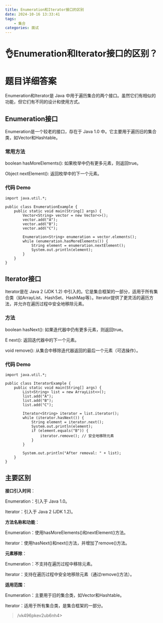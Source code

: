 ```yaml
---
title: Enumeration和Iterator接口的区别
date: 2024-10-16 13:33:41
tags:
	- 集合
categories: 面试
---
```

# 👌Enumeration和Iterator接口的区别？

# 题目详细答案
Enumeration和Iterator是 Java 中用于遍历集合的两个接口。虽然它们有相似的功能，但它们有不同的设计和使用方式。

## Enumeration接口
Enumeration是一个较老的接口，存在于 Java 1.0 中。它主要用于遍历旧的集合类，如Vector和Hashtable。

### 常用方法
boolean hasMoreElements(): 如果枚举中仍有更多元素，则返回true。

Object nextElement(): 返回枚举中的下一个元素。

### 代码 Demo
```plain
import java.util.*;

public class EnumerationExample {
    public static void main(String[] args) {
        Vector<String> vector = new Vector<>();
        vector.add("A");
        vector.add("B");
        vector.add("C");

        Enumeration<String> enumeration = vector.elements();
        while (enumeration.hasMoreElements()) {
            String element = enumeration.nextElement();
            System.out.println(element);
        }
    }
}
```

## Iterator接口
Iterator是在 Java 2 (JDK 1.2) 中引入的。它是集合框架的一部分，适用于所有集合类（如ArrayList、HashSet、HashMap等）。Iterator提供了更灵活的遍历方法，并允许在遍历过程中安全地移除元素。

### 方法
boolean hasNext(): 如果迭代器中仍有更多元素，则返回true。

E next(): 返回迭代器中的下一个元素。

void remove(): 从集合中移除迭代器返回的最后一个元素（可选操作）。

### 代码 Demo
```plain
import java.util.*;

public class IteratorExample {
    public static void main(String[] args) {
        List<String> list = new ArrayList<>();
        list.add("A");
        list.add("B");
        list.add("C");

        Iterator<String> iterator = list.iterator();
        while (iterator.hasNext()) {
            String element = iterator.next();
            System.out.println(element);
            if (element.equals("B")) {
                iterator.remove(); // 安全地移除元素
            }
        }

        System.out.println("After removal: " + list);
    }
}
```

## 主要区别
**接口引入时间**：

Enumeration：引入于 Java 1.0。

Iterator：引入于 Java 2 (JDK 1.2)。

**方法名称和功能**：

Enumeration：使用hasMoreElements()和nextElement()方法。

Iterator：使用hasNext()和next()方法，并增加了remove()方法。

**元素移除**：

Enumeration：不支持在遍历过程中移除元素。

Iterator：支持在遍历过程中安全地移除元素（通过remove()方法）。

**适用范围**：

Enumeration：主要用于旧的集合类，如Vector和Hashtable。

Iterator：适用于所有集合类，是集合框架的一部分。



> /vk496pkev2ub6nh4>